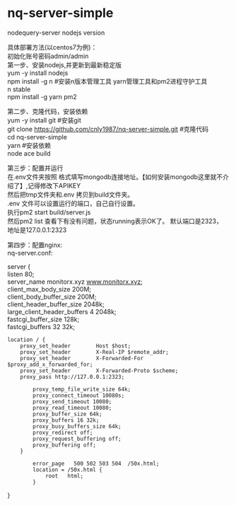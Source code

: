 # nq-server-simple
nodequery-server nodejs version

具体部署方法(以centos7为例)：  
初始化账号密码admin/admin  
第一步、安装nodejs,并更新到最新稳定版  
yum -y install nodejs  
npm install -g n  #安装n版本管理工具 yarn管理工具和pm2进程守护工具  
n stable  
npm install -g yarn pm2  


第二步、克隆代码，安装依赖  
yum -y install git  #安装git  
git clone https://github.com/cnly1987/nq-server-simple.git  #克隆代码  
cd nq-server-simple  
yarn      #安装依赖  
node ace build  


第三步：配置并运行  
在.env文件夹按照 格式填写mongodb连接地址。【如何安装mongodb这里就不介绍了】,记得修改下APIKEY  
然后把tmp文件夹和.env 拷贝到build文件夹。  
.env 文件可以设置运行的端口，自己自行设置。  
执行pm2 start build/server.js  
然后pm2 list 查看下有没有问题，状态running表示OK了。  默认端口是2323， 地址是127.0.0.1:2323  


第四步：配置nginx:  
nq-server.conf:  

server {  
    listen 80;  
    server_name  monitorx.xyz www.monitorx.xyz;  
    client_max_body_size 200M;  
    client_body_buffer_size 200M;  
    client_header_buffer_size 2048k;  
    large_client_header_buffers 4 2048k;  
    fastcgi_buffer_size 128k;  
    fastcgi_buffers 32 32k;  

    location / {  
        proxy_set_header        Host $host;  
        proxy_set_header        X-Real-IP $remote_addr;  
        proxy_set_header        X-Forwarded-For $proxy_add_x_forwarded_for;  
        proxy_set_header        X-Forwarded-Proto $scheme;  
        proxy_pass http://127.0.0.1:2323;  
   
            proxy_temp_file_write_size 64k;  
            proxy_connect_timeout 10080s;  
            proxy_send_timeout 10080;  
            proxy_read_timeout 10080;  
            proxy_buffer_size 64k;  
            proxy_buffers 16 32k;  
            proxy_busy_buffers_size 64k;  
            proxy_redirect off;  
            proxy_request_buffering off;  
            proxy_buffering off;  
        }  

            error_page   500 502 503 504  /50x.html;  
            location = /50x.html {  
                root   html;  
            }  
}
